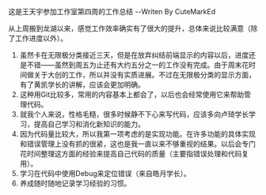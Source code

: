 这是王天宇参加工作室第四周的工作总结
--Writen By CuteMarkEd

从上周搬到龙湖以来，感觉工作效率确实有了很大的提升，总体来说比较满意（除了工作进度以外）。

1. 虽然卡在无限极分类接近三天，但是在放弃纠结前端显示的内容以后，进度还是不错——虽然到周五为止还有大约五分之一的工作没有完成。由于周末花时间做关于大创的工作，所以并没有实质进展。不过在无限极分类的显示方面，有了黄凯学长的讲解，应该会更加明确。
2. 这种用Git比较多，常用的内容基本上都会了，以后也会经常使用它来帮助管理代码。
3. 就我个人来说，性格毛糙，很多时候静不下心来写代码，应该多向卢琦学长学习，提高自己学习和消化新知识的能力。
4. 因为代码量比较大，所以我第一项考虑的是实现功能。在许多功能的具体实现和错误管理上没有抓的很紧，这也是我一直以来不够重视的结果。以后会专门花时间整理这方面的经验来提高自己代码的质量（主要指错误处理和代码复用）。
5. 学习在代码中使用Debug来定位错误（来自皓月学长）。
6. 养成随时随地记录学习经验的习惯。